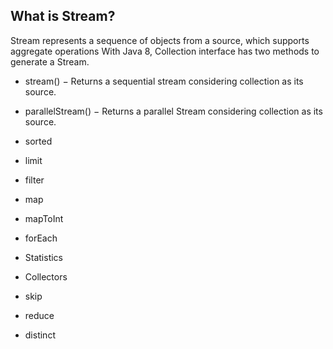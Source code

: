 ## What is Stream?
Stream represents a sequence of objects from a source, which supports aggregate operations
With Java 8, Collection interface has two methods to generate a Stream.

- stream() − Returns a sequential stream considering collection as its source.

- parallelStream() − Returns a parallel Stream considering 
collection as its source.

- sorted
- limit
- filter
- map
- mapToInt
- forEach
- Statistics
- Collectors
- skip
- reduce
- distinct
